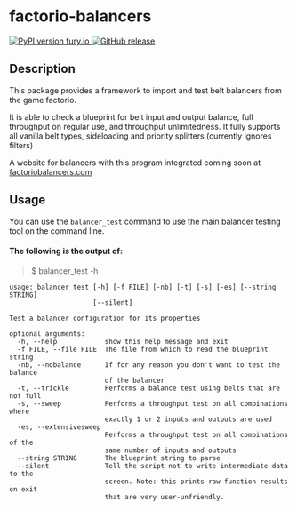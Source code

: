 # factorio-balancers

[![PyPI version fury.io
](https://badge.fury.io/py/factorio-balancers.svg)
](https://pypi.python.org/pypi/factorio-balancers/)
[![GitHub release
](https://img.shields.io/github/release/tzwaan/factorio-balancers.svg)
](https://GitHub.com/tzwaan/factorio-balancers/releases/)



## Description
This package provides a framework to import and test belt balancers
from the game factorio.

It is able to check a blueprint for belt input and output balance, full
throughput on regular use, and throughput unlimitedness.
It fully supports all vanilla belt types, sideloading and priority splitters
(currently ignores filters)

A website for balancers with this program integrated coming soon at
[factoriobalancers.com](http://factoriobalancers.com)


## Usage
You can use the ``balancer_test`` command to use the main balancer
testing tool on the command line.


#### The following is the output of:
> $ balancer_test -h

```
usage: balancer_test [-h] [-f FILE] [-nb] [-t] [-s] [-es] [--string STRING]
                     [--silent]

Test a balancer configuration for its properties

optional arguments:
  -h, --help            show this help message and exit
  -f FILE, --file FILE  The file from which to read the blueprint string
  -nb, --nobalance      If for any reason you don't want to test the balance
                        of the balancer
  -t, --trickle         Performs a balance test using belts that are not full
  -s, --sweep           Performs a throughput test on all combinations where
                        exactly 1 or 2 inputs and outputs are used
  -es, --extensivesweep
                        Performs a throughput test on all combinations of the
                        same number of inputs and outputs
  --string STRING       The blueprint string to parse
  --silent              Tell the script not to write intermediate data to the
                        screen. Note: this prints raw function results on exit
                        that are very user-unfriendly.

```
